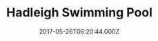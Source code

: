 ---
date: 2017-05-26T06:20:44.000Z
title: Hadleigh Swimming Pool
latitude: 52.04454122139633
longitude: 0.9586564785024496
category: checkin
---